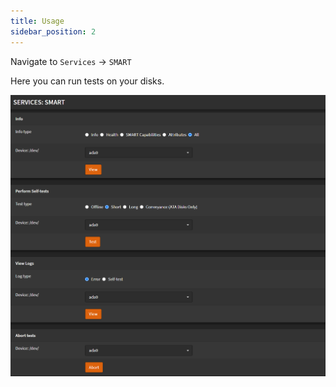 ```yaml
---
title: Usage
sidebar_position: 2
---
```


Navigate to `Services` -> `SMART`

Here you can run tests on your disks.

![smart-tests](img/smart-tests.png)
